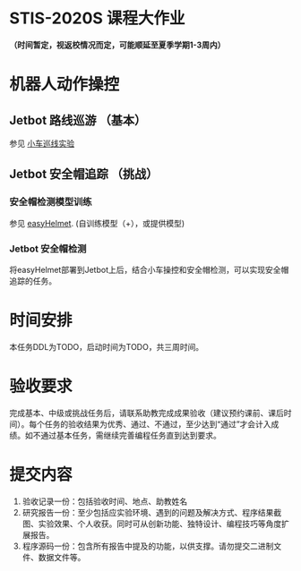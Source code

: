 # STIS-2020S 课程大作业
**（时间暂定，视返校情况而定，可能顺延至夏季学期1-3周内）**

# 机器人动作操控

## Jetbot 路线巡游 （基本）
参见 [小车巡线实验](小车巡线实验.md)

## Jetbot 安全帽追踪 （挑战）

### 安全帽检测模型训练 
参见 [easyHelmet](easyHelmet.md). (自训练模型（+），或提供模型)

### Jetbot 安全帽检测
将easyHelmet部署到Jetbot上后，结合小车操控和安全帽检测，可以实现安全帽追踪的任务。

# 时间安排

本任务DDL为TODO，启动时间为TODO，共三周时间。

# 验收要求
完成基本、中级或挑战任务后，请联系助教完成成果验收（建议预约课前、课后时间）。每个任务的验收结果为优秀、通过、不通过，至少达到“通过”才会计入成绩。如不通过基本任务，需继续完善编程任务直到达到要求。

# 提交内容
1. 验收记录一份：包括验收时间、地点、助教姓名
2. 研究报告一份：至少包括应实验环境、遇到的问题及解决方式、程序结果截图、实验效果、个人收获。同时可从创新功能、独特设计、编程技巧等角度扩展报告。
3. 程序源码一份：包含所有报告中提及的功能，以供支撑。请勿提交二进制文件、数据文件等。
